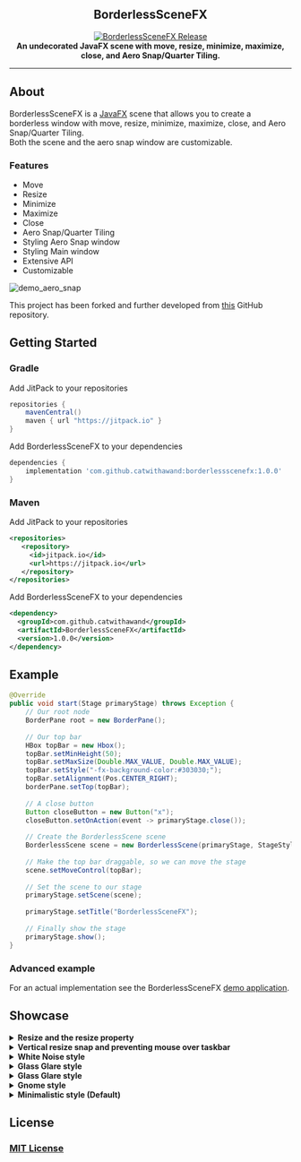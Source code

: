 <h2 align="center">BorderlessSceneFX</h2>
<p align="center">
	<a href="https://github.com/CatWithAWand/BorderlessSceneFX/releases"><img src="https://img.shields.io/github/release/CatWithAWand/BorderlessSceneFX?style=flat" alt="BorderlessSceneFX Release" /></a>
  <br>
  <strong>An undecorated JavaFX scene with move, resize, minimize, maximize, close, and Aero Snap/Quarter Tiling.</strong>
</p>


---

## About

BorderlessSceneFX is a [JavaFX](https://openjfx.io/) scene that allows you to create a borderless window with move,
resize, minimize, maximize, close, and Aero Snap/Quarter Tiling.
<br>
Both the scene and the aero snap window are customizable.

### Features

- Move
- Resize
- Minimize
- Maximize
- Close
- Aero Snap/Quarter Tiling
- Styling Aero Snap window
- Styling Main window
- Extensive API
- Customizable

![demo_aero_snap](https://res.cloudinary.com/dq6zv8koj/image/upload/v1667243031/GitHub-Assets/BorderlessSceneFX/demo_aero_snap_xbase8.gif)

This project has been forked and further developed from [this](https://github.com/goxr3plus/FX-BorderlessScene/) GitHub
repository.

## Getting Started

### Gradle

Add JitPack to your repositories

```groovy
repositories {
    mavenCentral()
    maven { url "https://jitpack.io" }
}
```

Add BorderlessSceneFX to your dependencies

```groovy
dependencies {
    implementation 'com.github.catwithawand:borderlessscenefx:1.0.0'
}
```

### Maven

Add JitPack to your repositories

``` XML
<repositories>
   <repository>
     <id>jitpack.io</id>
     <url>https://jitpack.io</url>
   </repository>
</repositories>
```

Add BorderlessSceneFX to your dependencies

``` XML
<dependency>
  <groupId>com.github.catwithawand</groupId>
  <artifactId>BorderlessSceneFX</artifactId>
  <version>1.0.0</version>
</dependency>
```

## Example

``` JAVA
@Override
public void start(Stage primaryStage) throws Exception {
    // Our root node
    BorderPane root = new BorderPane();
    
    // Our top bar
    HBox topBar = new Hbox();
    topBar.setMinHeight(50);
    topBar.setMaxSize(Double.MAX_VALUE, Double.MAX_VALUE);
    topBar.setStyle("-fx-background-color:#303030;");
    topBar.setAlignment(Pos.CENTER_RIGHT);
    borderPane.setTop(topBar);
    
    // A close button
    Button closeButton = new Button("x");
    closeButton.setOnAction(event -> primaryStage.close());
    
    // Create the BorderlessScene scene
    BorderlessScene scene = new BorderlessScene(primaryStage, StageStyle.TRANSPARENT, root, Color.TRANSPARENT);
    
    // Make the top bar draggable, so we can move the stage
    scene.setMoveControl(topBar);
    
    // Set the scene to our stage
    primaryStage.setScene(scene);
    
    primaryStage.setTitle("BorderlessSceneFX");
    
    // Finally show the stage
    primaryStage.show();
}
```

### Advanced example

For an actual implementation see the BorderlessSceneFX [demo application]().

## Showcase

<details>
<summary><b>Resize and the resize property</b></summary>

![demo_resizable](https://res.cloudinary.com/dq6zv8koj/image/upload/v1667243044/GitHub-Assets/BorderlessSceneFX/demo_resizable_ny1fqb.gif)

</details>

<details>
<summary><b>Vertical resize snap and preventing mouse over taskbar</b></summary>

![demo_vertical_and_taskbar](https://res.cloudinary.com/dq6zv8koj/image/upload/v1667243041/GitHub-Assets/BorderlessSceneFX/demo_vertical_and_taskbar_zcdvog.gif)

</details>

<details>
<summary><b>White Noise style</b></summary>

![demo_white_noise](https://res.cloudinary.com/dq6zv8koj/image/upload/v1667243029/GitHub-Assets/BorderlessSceneFX/demo_white_noise_bewgej.png)

</details>

<details>
<summary><b>Glass Glare style</b></summary>

![demo_glass_glare](https://res.cloudinary.com/dq6zv8koj/image/upload/v1667243029/GitHub-Assets/BorderlessSceneFX/demo_glass_glare_h8nmpn.png)

</details>

<details>
<summary><b>Glass Glare style</b></summary>

![demo_glass_transparent](https://res.cloudinary.com/dq6zv8koj/image/upload/v1667243029/GitHub-Assets/BorderlessSceneFX/demo_glass_transparent_y27eic.png)

</details>

<details>
<summary><b>Gnome style</b></summary>

![demo_gnome](https://res.cloudinary.com/dq6zv8koj/image/upload/v1667243029/GitHub-Assets/BorderlessSceneFX/demo_gnome_jlb3im.png)

</details>

<details>
<summary><b>Minimalistic style (Default)</b></summary>

![demo_minimalistic](https://res.cloudinary.com/dq6zv8koj/image/upload/v1667243029/GitHub-Assets/BorderlessSceneFX/demo_minimalistic_qixuko.png)

</details>

## License

### [MIT License](https://github.com/CatWithAWand/BorderlessSceneFX/blob/main/LICENSE)